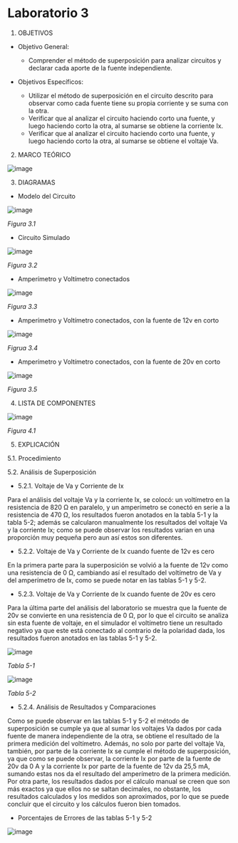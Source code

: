 # Laboratorio 3
1. OBJETIVOS
- Objetivo General:
   
   - Comprender el método de superposición para analizar circuitos y declarar cada aporte de la fuente independiente.
   
- Objetivos Específicos:
 
   - Utilizar el método de superposición en el circuito descrito para observar como cada fuente tiene su propia corriente y se suma con la otra.
   - Verificar que al analizar el circuito haciendo corto una fuente, y luego haciendo corto la otra, al sumarse se obtiene la corriente Ix.
   - Verificar que al analizar el circuito haciendo corto una fuente, y luego haciendo corto la otra, al sumarse se obtiene el voltaje Va.
   
2. MARCO TEÓRICO

![image](https://user-images.githubusercontent.com/75439689/104661918-a26c7780-5697-11eb-81ee-3b699ec3a20c.png)

3. DIAGRAMAS

 - Modelo del Circuito
    
  ![image](https://user-images.githubusercontent.com/75439689/104652571-4c8fd380-5687-11eb-8394-6e6009093cf3.png)
  
  *Figura 3.1*
  
   - Circuito Simulado
   
   ![image](https://user-images.githubusercontent.com/75439689/104652607-574a6880-5687-11eb-8320-058ee7ef98fe.png)
   
   *Figura 3.2*

   - Amperímetro y Voltímetro conectados
   
   ![image](https://user-images.githubusercontent.com/75439689/104652699-852fad00-5687-11eb-8bb8-5ab4133e0e9f.png)
   
   *Figura 3.3*
   
   - Amperímetro y Voltímetro conectados, con la fuente de 12v en corto
   
   ![image](https://user-images.githubusercontent.com/75439689/104652765-9f698b00-5687-11eb-9b6f-9a86e35e6904.png)
   
   *Figrua 3.4*
   
   - Amperímetro y Voltímetro conectados, con la fuente de 20v en corto
   
   ![image](https://user-images.githubusercontent.com/75439689/104652798-a85a5c80-5687-11eb-8762-1c5289e499a6.png)
   
   *Figura 3.5*
   
4. LISTA DE COMPONENTES
   
![image](https://user-images.githubusercontent.com/75439689/104658443-ca0c1180-5690-11eb-9258-a51448fed16d.png)

*Figura 4.1*

5. EXPLICACIÓN

 5.1. Procedimiento
   
   
 5.2. Análisis de Superposición
      
   - 5.2.1. Voltaje de Va y Corriente de Ix
      
   Para el análisis del voltaje Va y la corriente Ix, se colocó: un voltímetro en la resistencia de 820 Ω en paralelo, y un amperímetro se conectó en serie a la resistencia de 470 Ω, los resultados fueron anotados en la tabla 5-1 y la tabla 5-2; además se calcularon manualmente los resultados del voltaje Va y la corriente Ix; como se puede observar los resultados varian en una proporción muy pequeña pero aun así estos son diferentes.
   
   - 5.2.2. Voltaje de Va y Corriente de Ix cuando fuente de 12v es cero
   
   En la primera parte para la superposición se volvió a la fuente de 12v como una resistencia de 0 Ω, cambiando así el resultado del voltímetro de Va y del amperímetro de Ix, como se puede notar en las tablas 5-1 y 5-2. 
   
   - 5.2.3. Voltaje de Va y Corriente de Ix cuando fuente de 20v es cero
   
   Para la última parte del análisis del laboratorio se muestra que la fuente de 20v se convierte en una resistencia de 0 Ω, por lo que el circuito se analiza sin esta fuente de voltaje, en el simulador el voltímetro tiene un resultado negativo ya que este está conectado al contrario de la polaridad dada, los resultados fueron anotados en las tablas 5-1 y 5-2.
   
   ![image](https://user-images.githubusercontent.com/75439689/104662290-81585680-5698-11eb-9fca-9b22162f64e5.png)
   
   *Tabla 5-1*
   
   ![image](https://user-images.githubusercontent.com/75439689/104662305-8ddcaf00-5698-11eb-927a-27f801871eab.png)
   
   *Tabla 5-2*
   
   - 5.2.4. Análisis de Resultados y Comparaciones
   
   Como se puede observar en las tablas 5-1 y 5-2 el método de superposición se cumple ya que al sumar los voltajes Va dados por cada fuente de manera independiente de la otra, se obtiene el resultado de la primera medición del voltímetro. Además, no solo por parte del voltaje Va, también, por parte de la corriente Ix se cumple el método de superposición, ya que como se puede observar, la corriente Ix por parte de la fuente de 20v da 0 A y la corriente Ix por parte de la fuente de 12v da 25,5 mA, sumando estas nos da el resultado del amperímetro de la primera medición. Por otra parte, los resultados dados por el cálculo manual se creen que son más exactos ya que ellos no se saltan decimales, no obstante, los resultados calculados y los medidos son aproximados, por lo que se puede concluir que el circuito y los cálculos fueron bien tomados.
   
   - Porcentajes de Errores de las tablas 5-1 y 5-2
   
   ![image](https://user-images.githubusercontent.com/75439689/104663691-88cd2f00-569b-11eb-89bb-c727b8e75b18.png)
      
      

